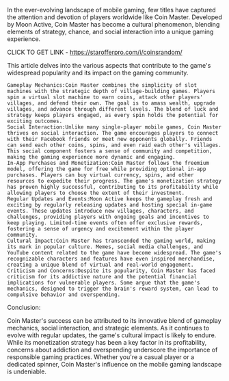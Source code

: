 

In the ever-evolving landscape of mobile gaming, few titles have captured the attention and devotion of players worldwide like Coin Master. Developed by Moon Active, Coin Master has become a cultural phenomenon, blending elements of strategy, chance, and social interaction into a unique gaming experience.

CLICK TO GET LINK - https://starofferpro.com/i/coinsrandom/

This article delves into the various aspects that contribute to the game's widespread popularity and its impact on the gaming community.

    Gameplay Mechanics:Coin Master combines the simplicity of slot machines with the strategic depth of village-building games. Players spin a virtual slot machine to earn coins, attack other players' villages, and defend their own. The goal is to amass wealth, upgrade villages, and advance through different levels. The blend of luck and strategy keeps players engaged, as every spin holds the potential for exciting outcomes.
    Social Interaction:Unlike many single-player mobile games, Coin Master thrives on social interaction. The game encourages players to connect with their Facebook friends or meet new opponents globally. Friends can send each other coins, spins, and even raid each other's villages. This social component fosters a sense of community and competition, making the gaming experience more dynamic and engaging.
    In-App Purchases and Monetization:Coin Master follows the freemium model, offering the game for free while providing optional in-app purchases. Players can buy virtual currency, spins, and other resources to expedite their progress. The game's monetization strategy has proven highly successful, contributing to its profitability while allowing players to choose the extent of their investment.
    Regular Updates and Events:Moon Active keeps the gameplay fresh and exciting by regularly releasing updates and hosting special in-game events. These updates introduce new villages, characters, and challenges, providing players with ongoing goals and incentives to keep playing. Limited-time events often offer exclusive rewards, fostering a sense of urgency and excitement within the player community.
    Cultural Impact:Coin Master has transcended the gaming world, making its mark in popular culture. Memes, social media challenges, and YouTube content related to the game have become widespread. The game's recognizable characters and features have even inspired merchandise, creating a unique blend of virtual and real-world engagement.
    Criticism and Concerns:Despite its popularity, Coin Master has faced criticism for its addictive nature and the potential financial implications for vulnerable players. Some argue that the game's mechanics, designed to trigger the brain's reward system, can lead to compulsive behavior and overspending.

Conclusion:

Coin Master's success can be attributed to its innovative blend of gameplay mechanics, social interaction, and strategic elements. As it continues to evolve with regular updates, the game's cultural impact is likely to endure. While its monetization strategy has been a key factor in its profitability, concerns about addiction and overspending underscore the importance of responsible gaming practices. Whether you're a casual player or a dedicated spinner, Coin Master's influence on the mobile gaming landscape is undeniable.
